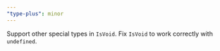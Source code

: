 ```yaml
---
"type-plus": minor
---
```


Support other special types in `IsVoid`.
Fix `IsVoid` to work correctly with `undefined`.
